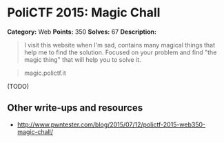 # PoliCTF 2015: Magic Chall

**Category:** Web
**Points:** 350
**Solves:** 67
**Description:**

> I visit this website when I'm sad, contains many magical things that help me to find the solution. Focused on your problem and find "the magic thing" that will help you to solve it.

>   magic.polictf.it  

(TODO)

## Other write-ups and resources

* <http://www.pwntester.com/blog/2015/07/12/polictf-2015-web350-magic-chall/>
